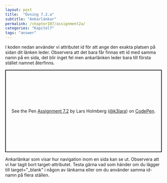 ```yaml
---
layout: post
title:  "Övning 7.2.a"
subtitle: "Ankarlänkar"
permalink: /chapter107/assignment2a/
categories: "Kapitel7"
tags: "answer"
---
```

I koden nedan använder vi attributet id för att ange den exakta platsen på sidan dit länken leder. Observera att det bara får finnas ett id med samma namn på en sida, det blir inget fel men ankarlänken leder bara till första stället namnet återfinns.
<p class="codepen" data-height="265" data-theme-id="light" data-default-tab="html,result" data-user="k3lara" data-slug-hash="xxKYwqN" style="height: 265px; box-sizing: border-box; display: flex; align-items: center; justify-content: center; border: 2px solid; margin: 1em 0; padding: 1em;" data-pen-title="Assignment 7.2">
  <span>See the Pen <a href="https://codepen.io/k3lara/pen/xxKYwqN/">
  Assignment 7.2</a> by Lars Holmberg (<a href="https://codepen.io/k3lara">@k3lara</a>)
  on <a href="https://codepen.io">CodePen</a>.</span>
</p>
<script async src="https://static.codepen.io/assets/embed/ei.js"></script>
<figcaption>Ankarlänkar som visar hur navigation inom en sida kan se ut. Observera att vi har tagit bort target-attributet. Testa gärna vad som händer om du lägger till target="_blank" i någon av länkarna eller om du använder samma id-namn på flera ställen. </figcaption>
